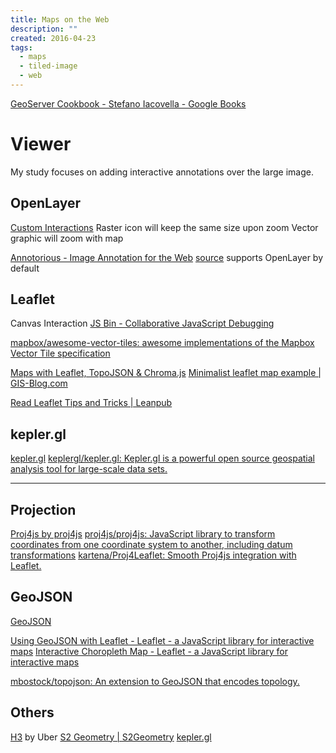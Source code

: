 ```yaml
---
title: Maps on the Web
description: ""
created: 2016-04-23
tags:
  - maps
  - tiled-image
  - web
---
```


[GeoServer Cookbook - Stefano Iacovella - Google Books](https://books.google.com.hk/books?id=oMaiBQAAQBAJ&printsec=frontcover&source=gbs_ge_summary_r&cad=0#v=onepage&q&f=false)

# Viewer

My study focuses on adding interactive annotations over the large image.

## OpenLayer

[Custom Interactions](http://openlayers.org/en/master/examples/custom-interactions.html)
Raster icon will keep the same size upon zoom
Vector graphic will zoom with map

[Annotorious - Image Annotation for the Web](http://annotorious.github.io/) [source](https://github.com/annotorious/annotorious) supports OpenLayer by default

## Leaflet

Canvas Interaction
[JS Bin - Collaborative JavaScript Debugging](http://playground-leaflet.rhcloud.com/luc/edit?html,output)

[mapbox/awesome-vector-tiles: awesome implementations of the Mapbox Vector Tile specification](https://github.com/mapbox/awesome-vector-tiles)

[Maps with Leaflet, TopoJSON & Chroma.js](http://blog.webkid.io/maps-with-leaflet-and-topojson/)
[Minimalist leaflet map example | GIS-Blog.com](http://www.gis-blog.com/minimalistic-leaflet/)

[Read Leaflet Tips and Tricks | Leanpub](https://leanpub.com/leaflet-tips-and-tricks/read)

## kepler.gl

[kepler.gl](https://kepler.gl/)
[keplergl/kepler.gl: Kepler.gl is a powerful open source geospatial analysis tool for large-scale data sets.](https://github.com/keplergl/kepler.gl)

---

## Projection

[Proj4js by proj4js](http://proj4js.org/)
[proj4js/proj4js: JavaScript library to transform coordinates from one coordinate system to another, including datum transformations](https://github.com/proj4js/proj4js)
[kartena/Proj4Leaflet: Smooth Proj4js integration with Leaflet.](https://github.com/kartena/Proj4Leaflet)

## GeoJSON

[GeoJSON](http://geojson.org/)

[Using GeoJSON with Leaflet - Leaflet - a JavaScript library for interactive maps](http://leafletjs.com/examples/geojson.html)
[Interactive Choropleth Map - Leaflet - a JavaScript library for interactive maps](http://leafletjs.com/examples/choropleth.html)

[mbostock/topojson: An extension to GeoJSON that encodes topology.](https://github.com/mbostock/topojson)

## Others

[H3](https://uber.github.io/h3/#/) by Uber
[S2 Geometry | S2Geometry](http://s2geometry.io/)
[kepler.gl](https://kepler.gl/#/)
